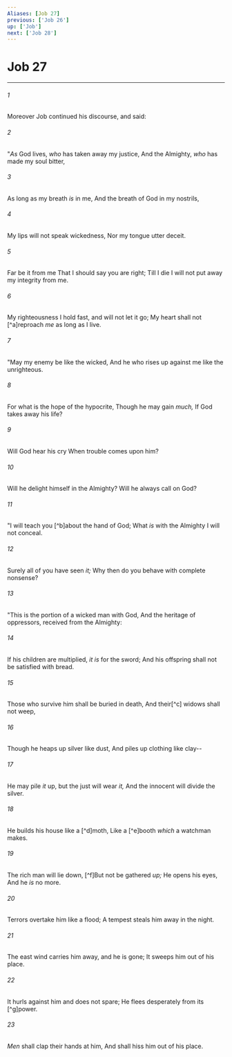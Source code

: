 ```yaml
---
Aliases: [Job 27]
previous: ['Job 26']
up: ['Job']
next: ['Job 28']
---
```

# Job 27

***


###### 1 
Moreover Job continued his discourse, and said: 

###### 2 
"_As_ God lives, _who_ has taken away my justice, And the Almighty, _who_ has made my soul bitter, 

###### 3 
As long as my breath _is_ in me, And the breath of God in my nostrils, 

###### 4 
My lips will not speak wickedness, Nor my tongue utter deceit. 

###### 5 
Far be it from me That I should say you are right; Till I die I will not put away my integrity from me. 

###### 6 
My righteousness I hold fast, and will not let it go; My heart shall not [^a]reproach _me_ as long as I live. 

###### 7 
"May my enemy be like the wicked, And he who rises up against me like the unrighteous. 

###### 8 
For what is the hope of the hypocrite, Though he may gain _much,_ If God takes away his life? 

###### 9 
Will God hear his cry When trouble comes upon him? 

###### 10 
Will he delight himself in the Almighty? Will he always call on God? 

###### 11 
"I will teach you [^b]about the hand of God; What _is_ with the Almighty I will not conceal. 

###### 12 
Surely all of you have seen _it;_ Why then do you behave with complete nonsense? 

###### 13 
"This is the portion of a wicked man with God, And the heritage of oppressors, received from the Almighty: 

###### 14 
If his children are multiplied, _it is_ for the sword; And his offspring shall not be satisfied with bread. 

###### 15 
Those who survive him shall be buried in death, And their[^c] widows shall not weep, 

###### 16 
Though he heaps up silver like dust, And piles up clothing like clay-- 

###### 17 
He may pile _it_ up, but the just will wear _it,_ And the innocent will divide the silver. 

###### 18 
He builds his house like a [^d]moth, Like a [^e]booth _which_ a watchman makes. 

###### 19 
The rich man will lie down, [^f]But not be gathered _up;_ He opens his eyes, And he _is_ no more. 

###### 20 
Terrors overtake him like a flood; A tempest steals him away in the night. 

###### 21 
The east wind carries him away, and he is gone; It sweeps him out of his place. 

###### 22 
It hurls against him and does not spare; He flees desperately from its [^g]power. 

###### 23 
_Men_ shall clap their hands at him, And shall hiss him out of his place.
